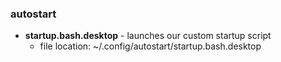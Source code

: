 ### autostart

* **startup.bash.desktop** - launches our custom startup script
  * file location: ~/.config/autostart/startup.bash.desktop
